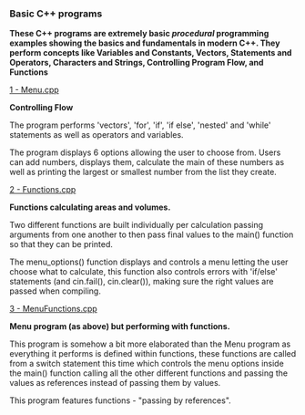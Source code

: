  ### Basic C++ programs 


**These C++ programs are extremely basic *procedural* programming examples showing the basics and fundamentals in modern C++. They perform concepts like Variables and Constants, Vectors, Statements and Operators, Characters and Strings, Controlling Program Flow, and Functions**


[1 - Menu.cpp](/Contents/Functions/Menu.cpp)

**Controlling Flow**

The program performs 'vectors', 'for', 'if', 'if else', 'nested' and 'while' statements as well as operators and variables.

The program displays 6 options allowing the user to choose from. Users can add numbers, displays them, calculate the main of these numbers as well as printing the largest or smallest number from the list they create.

[2 - Functions.cpp](/Contents/Functions/Functions.cpp)

**Functions calculating areas and volumes.**

Two different functions are built individually per calculation passing arguments from one another to then pass final values to the main() function so that they can be printed.

The menu_options() function displays and controls a menu letting the user choose what to calculate, this function also controls errors with 'if/else' statements (and cin.fail(), cin.clear()), making sure the right values are passed when compiling.   

[3 - MenuFunctions.cpp](/Contents/Functions/MenuFunctions.cpp)

**Menu program (as above) but performing with functions.**

This program is somehow a bit more elaborated than the Menu program as everything it performs is defined within functions, these functions are called from a switch statement this time which controls the menu options inside the main() function calling all the other different functions and passing the values as references instead of passing them by values.

This program features functions - "passing by references".   

